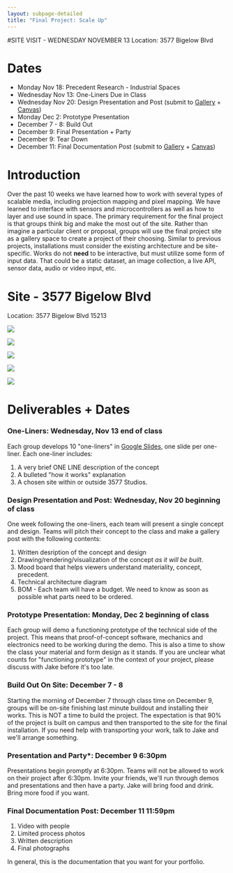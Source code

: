 ```yaml
---
layout: subpage-detailed
title: "Final Project: Scale Up"
---
```



#SITE VISIT - WEDNESDAY NOVEMBER 13
Location: 3577 Bigelow Blvd

# Dates 

- Monday Nov 18: Precedent Research - Industrial Spaces
- Wednesday Nov 13: One-Liners Due in Class
- Wednesday Nov 20: Design Presentation and Post (submit to [Gallery](http://ideate.xsead.cmu.edu/gallery/pools/final-project-design-presentation/) + [Canvas](https://canvas.cmu.edu/courses/6049/assignments/119220))
- Monday Dec 2: Prototype Presentation
- December 7 - 8: Build Out
- December 9: Final Presentation + Party 
- December 9: Tear Down
- December 11: Final Documentation Post (submit to [Gallery](http://ideate.xsead.cmu.edu/gallery/pools/final-project-final-documentation/) + [Canvas](https://canvas.cmu.edu/courses/6049/assignments/100775))


# Introduction

Over the past 10 weeks we have learned how to work with several types of scalable media, including projection mapping and pixel mapping. We have learned to interface with sensors and microcontrollers as well as how to layer and use sound in space. 
The primary requirement for the final project is that groups think big and make the most out of the site. Rather than imagine a particular client or proposal, groups will use the final project site as a gallery space to create a project of their choosing. Similar to previous projects, installations must consider the existing architecture and be site-specific. Works do not **need** to be interactive, but must utilize some form of input data. That could be a static dataset, an image collection, a live API, sensor data, audio or video input, etc.

# Site - 3577 Bigelow Blvd
Location: 3577 Bigelow Blvd 15213

<img
src="{{site.baseurl}}/assets/3577_floor_plan.png" 
style="max-width: 600px;" 
/>


<img
src="{{site.baseurl}}/assets/3577-Space.jpg" 
style="max-width: 600px;" 
/>

<img
src="{{site.baseurl}}/assets/3577_long-2.jpg" 
style="max-width: 600px;" 
/>

<img
src="{{site.baseurl}}/assets/3577_exterior.jpg" 
style="max-width: 600px;" 
/>


<img
src="{{site.baseurl}}/assets/3577_height.jpg" 
style="max-width: 600px;" 
/>



# Deliverables + Dates

### **One-Liners**: Wednesday, Nov 13 end of class
Each group develops 10 "one-liners" in [Google Slides](https://www.google.com/slides/about/), one slide per one-liner. Each one-liner includes:
1. A very brief ONE LINE description of the concept
2. A bulleted "how it works" explanation
3. A chosen site within or outside 3577 Studios.

### **Design Presentation and Post**: Wednesday, Nov 20 beginning of class
One week following the one-liners, each team will present a single concept and design. Teams will pitch their concept to the class and make a gallery post with the following contents:
1. Written desription of the concept and design
2. Drawing/rendering/visualization of the concept _as it will be built_. 
3. Mood board that helps viewers understand materiality, concept, precedent.
4. Technical architecture diagram
5. BOM - Each team will have a budget. We need to know as soon as possible what parts need to be ordered.

### **Prototype Presentation**: Monday, Dec 2 beginning of class
Each group will demo a functioning prototype of the technical side of the project. This means that proof-of-concept software, mechanics and electronics need to be working during the demo. This is also a time to show the class your material and form design as it stands. If you are unclear what counts for "functioning prototype" in the context of your project, please discuss with Jake before it's too late.

### **Build Out On Site**: December 7 - 8
Starting the morning of December 7 through class time on December 9, groups will be on-site finishing last minute buildout and installing their works. This is NOT a time to build the project. The expectation is that 90% of the project is built on campus and then transported to the site for the final installation. If you need help with transporting your work, talk to Jake and we'll arrange something.

### **Presentation and Party***: December 9 6:30pm
Presentations begin promptly at 6:30pm. Teams will not be allowed to work on their project after 6:30pm. Invite your friends, we'll run through demos and presentations and then have a party. Jake will bring food and drink. Bring more food if you want.

### **Final Documentation Post**: December 11 11:59pm
1. Video with people
2. Limited process photos
3. Written description
4. Final photographs

In general, this is the documentation that you want for your portfolio.